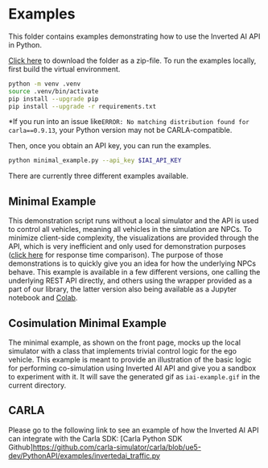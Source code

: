 # Examples

This folder contains examples demonstrating how to use the Inverted AI API in Python. 
<!-- start exampels -->
[Click here](https://download-directory.github.io/?url=https://github.com/inverted-ai/invertedai/tree/master/examples) to download the folder as a zip-file.
To run the examples locally, first build the virtual environment.
```bash
python -m venv .venv
source .venv/bin/activate
pip install --upgrade pip
pip install --upgrade -r requirements.txt
```
*If you run into an issue like`ERROR: No matching distribution found for carla==0.9.13`, your Python version may not
be CARLA-compatible.

Then, once you obtain an API key, you can run the examples.
```bash
python minimal_example.py --api_key $IAI_API_KEY
```
There are currently three different examples available.

## Minimal Example

This demonstration script runs without a local simulator and the API is used to control
all vehicles, meaning all vehicles in the simulation are NPCs. To minimize client-side
complexity, the visualizations are provided through the API, which is very inefficient
and only used for demonstration purposes ([click here](https://colab.research.google.com/github/inverted-ai/invertedai-drive/blob/develop/examples/response_time.ipynb) for response time comparison). The purpose of those demonstrations is to
quickly give you an idea for how the underlying NPCs behave. This example is available
in a few different versions, one calling the underlying REST API directly, and others
using the wrapper provided as a part of our library, the latter version also being
available as a Jupyter notebook and
[Colab](https://colab.research.google.com/github/inverted-ai/invertedai-drive/blob/develop/examples/npc_only.ipynb).

## Cosimulation Minimal Example

The minimal example, as shown on the front page, mocks up the local simulator with
a class that implements trivial control logic for the ego vehicle. This example is
meant to provide an illustration of the basic logic for performing co-simulation
using Inverted AI API and give you a sandbox to experiment with it. It will save 
the generated gif as `iai-example.gif` in the current directory.

## CARLA

Please go to the following link to see an example of how the Inverted AI API can integrate with the Carla SDK: [Carla Python SDK Github]https://github.com/carla-simulator/carla/blob/ue5-dev/PythonAPI/examples/invertedai_traffic.py

<!-- end exampels -->
